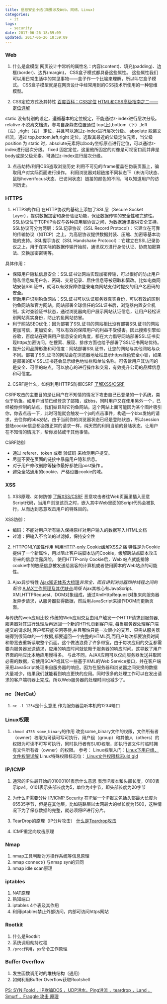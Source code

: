 ```yaml
---
title: 信息安全小结(简要涉及Web、网络、Linux)
categories:
  - it
tags:
  - security
date: 2017-06-26 18:59:09
updated: 2017-06-26 18:59:09
---
```



### Web
1. 什么是盒模型
  网页设计中常听的属性名：内容(content)、填充(padding)、边框(border)、边界(margin)， CSS盒子模式都具备这些属性。
  这些属性我们可以用日常生活中的常见事物——盒子作一个比喻来理解，所以叫它盒子模式。
  CSS盒子模型就是在网页设计中经常用到的CSS技术所使用的一种思维模型。

2. CSS定位方式及其特性
  [百度百科：CSS定位](http://baike.baidu.com/item/CSS%E5%AE%9A%E4%BD%8D)
  [HTML和CSS高级指南之二——定位详解](http://www.w3cplus.com/css/advanced-html-css-lesson2-detailed-css-positioning.html)

  static 没有特别的设定，遵循基本的定位规定，不能通过z-index进行层次分级。
  relative 不脱离文档流，参考自身静态位置通过 top(上),bottom（下）,left（左）,right（右） 定位，并且可以通过z-index进行层次分级。
  absolute 脱离文档流，通过 top,bottom,left,right 定位。选取其最近的父级定位元素，当父级 position 为 static 时，absolute元素将以body坐标原点进行定位，可以通过z-index进行层次分级。
  fixed 固定定位，这里他所固定的对像是可视窗口而并非是body或是父级元素。可通过z-index进行层次分级。

3. 点击劫持/利用CSS盗取浏览历史
  利用不可见的iframe覆盖在伪装页面上，骗取用户对实际页面进行操作。
  利用浏览器对超链接不同状态下（未访问状态、鼠标hover/focus状态、已访问状态）链接的颜色的不同，可以知道用户的访问历史。

### HTTPS
1. HTTPS的作用
  在HTTP协议的基础上添加了SSL层（Secure Socket Layer），提供数据加密和身份验证功能，保证数据传输的安全性和完整性。
  SSL协议位于TCP/IP协议与各种应用层协议之间，为数据通讯提供安全支持。SSL协议可分为两层：SSL记录协议（SSL Record Protocol）：它建立在可靠的传输协议（如TCP）之上，为高层协议提供数据封装、压缩、加密等基本功能的支持。SSL握手协议（SSL Handshake Protocol）：它建立在SSL记录协议之上，用于在实际的数据传输开始前，通讯双方进行身份认证、协商加密算法、交换加密密钥等。

  具体作用：
  - 保障用户隐私信息安全：SSL证书让网站实现加密传输，可以很好的防止用户隐私信息如用户名、密码、交易记录、居住信息等被窃取和纂改。比如电商网站安装SSL证书，就可以有效保障你登录电商网站支付时提交的用户名密码的安全。
  - 帮助用户识别钓鱼网站：SSL证书可以认证服务器真实身份，可以有效的区别钓鱼网站和官方网站。网站部署全球信任的SSL证书后，浏览器内置安全机制，实时查验证书状态，通过浏览器向用户展示网站认证信息，让用户轻松识别网站真实身份，防止钓鱼网站仿冒。
  - 利于网站SEO优化：因为部署了SSL证书的网站相比没有部署SSL证书的网站更加可信，更加安全，可以有效的保障用户的利益不受侵害。因此搜索引擎如谷歌，百度站在确保用户信息安全的角度，都在大力倡导网站部署SSL证书实现https加密访问。在搜索、展现、排序方面也给予部署了SSL证书网站优待。
  - 提升公司品牌形象和可信度：网站部署SSL证书，让您的网站与其他网站与众不同。部署了SSL证书的网站会在浏览器地址栏显示https绿色安全小锁，如果是部署的EV SSL证书还会显示绿色地址栏和单位名称。可告诉用户其访问的是安全、可信的站点，可以放心的进行操作和交易，有效提升公司的品牌信息和可信度。

2. CSRF是什么，如何利用HTTPS防御CSRF
  [了解XSS/CSRF](http://xmoyking.github.io/2017/06/06/xss-csrf/)

  CSRF攻击的主要目的是让用户在不知情的情况下攻击自己已登录的一个系统，类似于钓鱼。如用户当前已经登录了邮箱，或bbs，同时用户又在使用另外一个，已经被你控制的站点，我们姑且叫它钓鱼网站。这个网站上面可能因为某个图片吸引你，你去点击一下，此时可能就会触发一个js的点击事件，构造一个bbs发帖的请求，去往你的bbs发帖，由于当前你的浏览器状态已经是登陆状态，所以session登陆cookie信息都会跟正常的请求一样，纯天然的利用当前的登陆状态，让用户在不知情的情况下，帮你发帖或干其他事情。

  CSRF防御
  - 通过 referer、token 或者 验证码 来检测用户提交。
  - 尽量不要在页面的链接中暴露用户隐私信息。
  - 对于用户修改删除等操作最好都使用post操作 。
  - 避免全站通用的cookie，严格设置cookie的域。

### XSS
1. XSS原理、如何防御
  [了解XSS/CSRF](http://xmoyking.github.io/2017/06/06/xss-csrf/)
  恶意攻击者往Web页面里插入恶意Script代码，当用户浏览该页之时，嵌入其中Web里面的Script代码会被执行，从而达到恶意攻击用户的特殊目的。

  XSS防御：
  - 编码：不能对用户所有输入保持原样对用户输入的数据写入HTML文档
  - 过滤：把输入不合法的过滤掉，保持安全性

2. HTTPONLY属性作用
  [利用HTTP-only Cookie缓解XSS之痛](http://netsecurity.51cto.com/art/200902/111143.htm)
  特性是为Cookie提供了一个新属性，用以阻止客户端脚本访问Cookie，缓解跨站点脚本攻击带来的信息泄露风险。
  使用HTTP-only Cookie后，Web 站点就能排除cookie中的敏感信息被发送给黑客的计算机或者使用脚本的Web站点的可能性。

3. Ajax异步特性
  [Ajax知识体系大梳理](http://louiszhai.github.io/2016/11/02/ajax/)*非常全，而且讲到浏览器四种线程之间的配合*
  [AJAX工作原理及其优缺点](http://www.cnblogs.com/SanMaoSpace/archive/2013/06/15/3137180.html)*简版*
  Ajax其核心有JavaScript、XMLHTTPRequest、DOM对象组成，通过XmlHttpRequest对象来向服务器发异步请求，从服务器获得数据，然后用JavaScript来操作DOM而更新页面。

  与传统的web应用比较
  传统的Web应用交互由用户触发一个HTTP请求到服务器,服务器对其进行处理后再返回一个新的HTHL页到客户端, 每当服务器处理客户端提交的请求时,客户都只能空闲等待,并且哪怕只是一次很小的交互、只需从服务器端得到很简单的一个数据,都要返回一个完整的HTML页,而用户每次都要浪费时间和带宽去重新读取整个页面。这个做法浪费了许多带宽，由于每次应用的交互都需要向服务器发送请求，应用的响应时间就依赖于服务器的响应时间。这导致了用户界面的响应比本地应用慢得多。
  与此不同，AJAX应用可以仅向服务器发送并取回必需的数据，它使用SOAP或其它一些基于XML的Web Service接口，并在客户端采用JavaScript处理来自服务器的响应。因为在服务器和浏览器之间交换的数据大量减少，结果我们就能看到响应更快的应用。同时很多的处理工作可以在发出请求的客户端机器上完成，所以Web服务器的处理时间也减少了。


### nc（NetCat）
1. `nc -l 1234`是什么意思
  作为服务器监听本机的1234端口

### Linux权限
1. `chmod 4755 some_binary`的作用
  改变some_binary文件的权限，文件所有者（owner）权限为可读可写可执行，用户组（group）和其他人（others）的权限为可读不可写可执行，同时执行者有SUID权限，即执行该文件时临时拥有文件所有者（owner）的权限。
  参考：
  Linux权限入门：[Linux下用户组、文件权限详解](http://www.cnblogs.com/123-/p/4189072.html)
  Linux特殊权限标志位：[ Linux文件权限标志uid gid](http://blog.csdn.net/u011191259/article/details/50316581)

### IP/ICMP
1. 通常的IP头最开始的01000101表示什么意思
  表示IP版本和头部长度，0100表示ipv4，0101表示头部长度为5，单位为4字节，即头部长度为20字节

2. 为什么IP需要分片
  [IP/ICMP Security](http://xmoyking.github.io/2017/06/23/ip-icmp/)
  在IP层一个IP报文包括头部最大长度为65535字节，但是在其他层，比如链路层以太网最大的帧长度为1500，这种情况下为了保存数据的完整，就必须将IP进行分片。

3. TearDrop的原理（IP分片攻击）
  [什么是Teardrop攻击](http://blog.csdn.net/nny715/article/details/7354961)

4. ICMP重定向攻击原理


### Nmap
1. nmap工具判断对方操作系统等信息原理
2. nmap connect() 与nmap syn的异同
3. nmap idle scan原理

### iptables
1. NAT原理
2. 熟知端口
3. iptables 4个表及其作用
4. 利用iptables禁止外部访问，内部可访问https网站

### Rootkit
1. 什么是Rootkit
2. 系统调用劫持过程
3. `/proc`作用，`ps`命令工作原理


### Buffer Overflow
1. 发生函数调用时的堆栈结构（通用）
2. 如何利用Buffer Overflow获取Rootshell


[PS: SYN Foold ，IP欺骗DOS ，UDP洪水，Ping洪流 ，teardrop ，Land ，Smurf ，Fraggle 攻击 原理](http://blog.csdn.net/zhangnn5/article/details/6525442)
